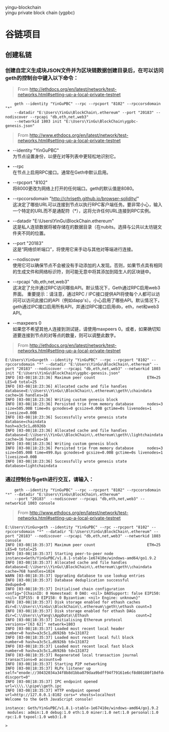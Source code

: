 yingu-blockchain  
yingu private block chain (ygpbc)
# 谷链项目

## 创建私链

### 创建自定义生成块JSON文件并为区块链数据创建目录后，在可以访问geth的控制台中键入以下命令：

> From <http://ethdocs.org/en/latest/network/test-networks.html#setting-up-a-local-private-testnet> 

```
    geth --identity "YinGuPBC" --rpc --rpcport "8102" --rpccorsdomain "*" 
    --datadir "E:\Users\YinGu\BlockChain\.ethereum" --port "20183" --nodiscover --rpcapi "db,eth,net,web3"
    --networkid 1803 init "E:\Users\YinGu\BlockChain\ygpbc-genesis.json"
```

> From <http://www.ethdocs.org/en/latest/network/test-networks.html#setting-up-a-local-private-testnet> 

* --identity "YinGuPBC"  
    为节点设置身份，以便在对等列表中更轻松地识别它。

* --rpc  
    在节点上启用RPC接口。通常在Geth中默认启用。

* --rpcport "8102"  
    将8000更改为网络上打开的任何端口。geth的默认值是8080。

* --rpccorsdomain "http://chriseth.github.io/browser-solidity/"  
    这决定了哪些URL可以连接到节点以执行RPC客户端任务。要非常小心，输入一个特定的URL而不是通配符（*），这将允许任何URL连接到RP​​C实例。

* --datadir "E:\Users\YinGu\BlockChain\.ethereum"  
    这是私人连锁数据将被存储在的数据目录（在nubits。选择与公共以太坊链文件夹不同的位置。

* --port "20183"  
    这是“网络侦听端口”，将使用它来手动与其他对等端进行连接。

* --nodiscover  
    使用它可以确保节点不会被没有手动添加的人发现。否则，如果节点具有相同的生成文件和网络标识符，则可能无意中将其添加到陌生人的区块链中。

* --rpcapi "db,eth,net,web3"  
    这决定了允许通过RPC访问哪些API。默认情况下，Geth通过RPC启用web3界面。
    重要提示：请注意，通过RPC / IPC接口提供API将使每个人都可以访问可以访问此接口的API（例如dapp's）。小心启用了哪些API。默认情况下，geth通过IPC接口启用所有API，并通过RPC接口启用db，eth，net和web3 API。

* --maxpeers 0  
    如果您不希望其他人连接到测试链，请使用maxpeers 0。或者，如果确切知道要连接到节点的对等点的数量，则可以调整此数字。

> From <http://ethdocs.org/en/latest/network/test-networks.html#setting-up-a-local-private-testnet> 

```
E:\Users\YinGu>geth --identity "YinGuPBC" --rpc --rpcport "8102" --rpccorsdomain "*" --datadir "E:\Users\YinGu\BlockChain\.ethereum" --port "20183" --nodiscover --rpcapi "db,eth,net,web3" --networkid 1803 init "E:\Users\YinGu\BlockChain\ygpbc-genesis.json"
INFO [03-08|18:23:36] Maximum peer count                       ETH=25 LES=0 total=25
INFO [03-08|18:23:36] Allocated cache and file handles         database=E:\\Users\\YinGu\\BlockChain\\.ethereum\\geth\\chaindata cache=16 handles=16
INFO [03-08|18:23:36] Writing custom genesis block
INFO [03-08|18:23:36] Persisted trie from memory database      nodes=3 size=505.00B time=0s gcnodes=0 gcsize=0.00B gctime=0s livenodes=1 livesize=0.00B
INFO [03-08|18:23:36] Successfully wrote genesis state         database=chaindata                                                hash=a3c5c1…d6926b
INFO [03-08|18:23:36] Allocated cache and file handles         database=E:\\Users\\YinGu\\BlockChain\\.ethereum\\geth\\lightchaindata cache=16 handles=16
INFO [03-08|18:23:36] Writing custom genesis block
INFO [03-08|18:23:36] Persisted trie from memory database      nodes=3 size=505.00B time=499.8µs gcnodes=0 gcsize=0.00B gctime=0s livenodes=1 livesize=0.00B
INFO [03-08|18:23:36] Successfully wrote genesis state         database=lightchaindata
```

### 通过控制台与geth进行交互，请输入：

```
    geth --identity "YinGuPBC" --rpc --rpcport "8102" --rpccorsdomain "*" --datadir "E:\Users\YinGu\BlockChain\.ethereum" 
    --port "20183"  --nodiscover --rpcapi "db,eth,net,web3" --networkid 1803 console
```

> From <http://www.ethdocs.org/en/latest/network/test-networks.html#setting-up-a-local-private-testnet> 

```
E:\Users\YinGu>geth --identity "YinGuPBC" --rpc --rpcport "8102" --rpccorsdomain "*" --datadir "E:\Users\YinGu\BlockChain\.ethereum" --port "20183" --nodiscover --rpcapi "db,eth,net,web3" --networkid 1803 console
INFO [03-08|18:35:37] Maximum peer count                       ETH=25 LES=0 total=25
INFO [03-08|18:35:37] Starting peer-to-peer node               instance=Geth/YinGuPBC/v1.8.1-stable-1e67410e/windows-amd64/go1.9.2
INFO [03-08|18:35:37] Allocated cache and file handles         database=E:\\Users\\YinGu\\BlockChain\\.ethereum\\geth\\chaindata cache=768 handles=1024
WARN [03-08|18:35:37] Upgrading database to use lookup entries
INFO [03-08|18:35:37] Database deduplication successful        deduped=0
INFO [03-08|18:35:37] Initialised chain configuration          config="{ChainID: 0 Homestead: 0 DAO: <nil> DAOSupport: false EIP150: <nil> EIP155: 0 EIP158: 0 Byzantium: <nil> Engine: unknown}"
INFO [03-08|18:35:37] Disk storage enabled for ethash caches   dir=E:\\Users\\YinGu\\BlockChain\\.ethereum\\geth\\ethash count=3
INFO [03-08|18:35:37] Disk storage enabled for ethash DAGs     dir=C:\\Users\\yYang\\AppData\\Ethash                     count=2
INFO [03-08|18:35:37] Initialising Ethereum protocol           versions="[63 62]" network=1803
INFO [03-08|18:35:37] Loaded most recent local header          number=0 hash=a3c5c1…d6926b td=131072
INFO [03-08|18:35:37] Loaded most recent local full block      number=0 hash=a3c5c1…d6926b td=131072
INFO [03-08|18:35:37] Loaded most recent local fast block      number=0 hash=a3c5c1…d6926b td=131072
INFO [03-08|18:35:37] Regenerated local transaction journal    transactions=0 accounts=0
INFO [03-08|18:35:37] Starting P2P networking
INFO [03-08|18:35:37] RLPx listener up                         self="enode://30432034a34f8b8d1bba079daa9bdff94f79161e6cf8d80180f10dfdcee232c8d95b65722841d9892429b7b15abccc94d41a3289d6081bfa6a89dced13332717@[::]:20183?discport=0"
INFO [03-08|18:35:37] IPC endpoint opened                      url=\\\\.\\pipe\\geth.ipc
INFO [03-08|18:35:37] HTTP endpoint opened                     url=http://127.0.0.1:8102 cors=* vhosts=localhost
Welcome to the Geth JavaScript console!

instance: Geth/YinGuPBC/v1.8.1-stable-1e67410e/windows-amd64/go1.9.2
 modules: admin:1.0 debug:1.0 eth:1.0 miner:1.0 net:1.0 personal:1.0 rpc:1.0 txpool:1.0 web3:1.0

>
```